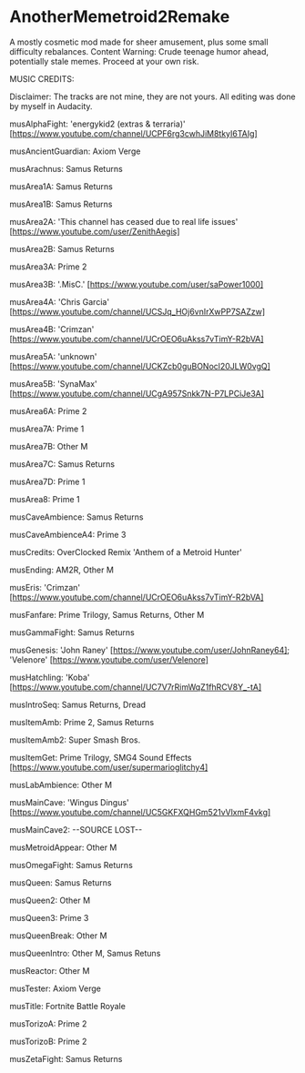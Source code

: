 # AnotherMemetroid2Remake
A mostly cosmetic mod made for sheer amusement, plus some small difficulty rebalances. Content Warning: Crude teenage humor ahead, potentially stale memes. Proceed at your own risk.

MUSIC CREDITS:

Disclaimer: The tracks are not mine, they are not yours. All editing was done by myself in Audacity.

musAlphaFight: 'energykid2 (extras & terraria)' [https://www.youtube.com/channel/UCPF6rg3cwhJiM8tkyI6TAIg]

musAncientGuardian: Axiom Verge

musArachnus: Samus Returns

musArea1A: Samus Returns

musArea1B: Samus Returns

musArea2A: 'This channel has ceased due to real life issues' [https://www.youtube.com/user/ZenithAegis]

musArea2B: Samus Returns

musArea3A: Prime 2

musArea3B: '.MisC.' [https://www.youtube.com/user/saPower1000]

musArea4A: 'Chris Garcia' [https://www.youtube.com/channel/UCSJq_HOj6vnIrXwPP7SAZzw]

musArea4B: 'Crimzan' [https://www.youtube.com/channel/UCrOEO6uAkss7vTimY-R2bVA]

musArea5A: 'unknown' [https://www.youtube.com/channel/UCKZcb0guBONocl20JLW0vgQ]

musArea5B: 'SynaMax' [https://www.youtube.com/channel/UCgA957Snkk7N-P7LPCiJe3A]

musArea6A: Prime 2

musArea7A: Prime 1

musArea7B: Other M

musArea7C: Samus Returns

musArea7D: Prime 1

musArea8: Prime 1

musCaveAmbience: Samus Returns

musCaveAmbienceA4: Prime 3

musCredits: OverClocked Remix 'Anthem of a Metroid Hunter'

musEnding: AM2R, Other M

musEris: 'Crimzan' [https://www.youtube.com/channel/UCrOEO6uAkss7vTimY-R2bVA]

musFanfare: Prime Trilogy, Samus Returns, Other M

musGammaFight: Samus Returns

musGenesis: 'John Raney' [https://www.youtube.com/user/JohnRaney64]; 'Velenore' [https://www.youtube.com/user/Velenore]

musHatchling: 'Koba' [https://www.youtube.com/channel/UC7V7rRimWqZ1fhRCV8Y_-tA]

musIntroSeq: Samus Returns, Dread

musItemAmb: Prime 2, Samus Returns

musItemAmb2: Super Smash Bros.

musItemGet: Prime Trilogy, SMG4 Sound Effects [https://www.youtube.com/user/supermarioglitchy4]

musLabAmbience: Other M

musMainCave: 'Wingus Dingus' [https://www.youtube.com/channel/UC5GKFXQHGm521vVlxmF4vkg]

musMainCave2: --SOURCE LOST--

musMetroidAppear: Other M

musOmegaFight: Samus Returns

musQueen: Samus Returns

musQueen2: Other M

musQueen3: Prime 3

musQueenBreak: Other M

musQueenIntro: Other M, Samus Retuns

musReactor: Other M

musTester: Axiom Verge

musTitle: Fortnite Battle Royale

musTorizoA: Prime 2

musTorizoB: Prime 2

musZetaFight: Samus Returns
